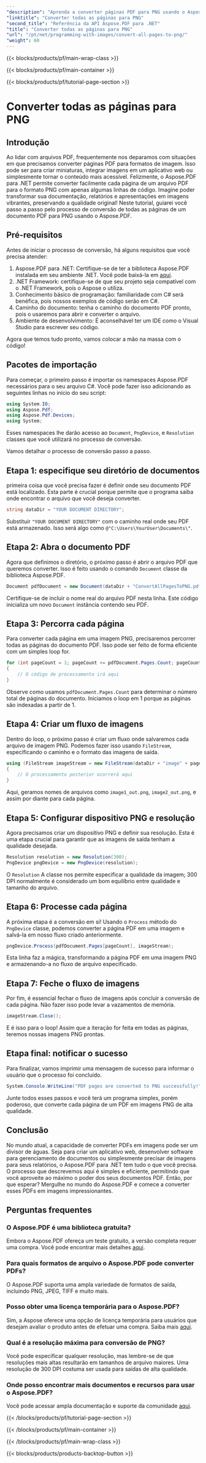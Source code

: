 ```yaml
---
"description": "Aprenda a converter páginas PDF para PNG usando o Aspose.PDF para .NET com este guia passo a passo. Perfeito para desenvolvedores e entusiastas."
"linktitle": "Converter todas as páginas para PNG"
"second_title": "Referência da API Aspose.PDF para .NET"
"title": "Converter todas as páginas para PNG"
"url": "/pt/net/programming-with-images/convert-all-pages-to-png/"
"weight": 60
---
```


{{< blocks/products/pf/main-wrap-class >}}

{{< blocks/products/pf/main-container >}}

{{< blocks/products/pf/tutorial-page-section >}}

# Converter todas as páginas para PNG

## Introdução

Ao lidar com arquivos PDF, frequentemente nos deparamos com situações em que precisamos converter páginas PDF para formatos de imagem. Isso pode ser para criar miniaturas, integrar imagens em um aplicativo web ou simplesmente tornar o conteúdo mais acessível. Felizmente, o Aspose.PDF para .NET permite converter facilmente cada página de um arquivo PDF para o formato PNG com apenas algumas linhas de código. Imagine poder transformar sua documentação, relatórios e apresentações em imagens vibrantes, preservando a qualidade original! Neste tutorial, guiarei você passo a passo pelo processo de conversão de todas as páginas de um documento PDF para PNG usando o Aspose.PDF. 

## Pré-requisitos

Antes de iniciar o processo de conversão, há alguns requisitos que você precisa atender:

1. Aspose.PDF para .NET: Certifique-se de ter a biblioteca Aspose.PDF instalada em seu ambiente .NET. Você pode baixá-la em [aqui](https://releases.aspose.com/pdf/net/).
2. .NET Framework: certifique-se de que seu projeto seja compatível com o .NET Framework, pois o Aspose o utiliza.
3. Conhecimento básico de programação: familiaridade com C# será benéfica, pois nossos exemplos de código serão em C#.
4. Caminho do documento: tenha o caminho do documento PDF pronto, pois o usaremos para abrir e converter o arquivo.
5. Ambiente de desenvolvimento: É aconselhável ter um IDE como o Visual Studio para escrever seu código. 

Agora que temos tudo pronto, vamos colocar a mão na massa com o código!

## Pacotes de importação

Para começar, o primeiro passo é importar os namespaces Aspose.PDF necessários para o seu arquivo C#. Você pode fazer isso adicionando as seguintes linhas no início do seu script:

```csharp
using System.IO;
using Aspose.Pdf;
using Aspose.Pdf.Devices;
using System;
```

Esses namespaces lhe darão acesso ao `Document`, `PngDevice`, e `Resolution` classes que você utilizará no processo de conversão.

Vamos detalhar o processo de conversão passo a passo.

## Etapa 1: especifique seu diretório de documentos

primeira coisa que você precisa fazer é definir onde seu documento PDF está localizado. Esta parte é crucial porque permite que o programa saiba onde encontrar o arquivo que você deseja converter.

```csharp
string dataDir = "YOUR DOCUMENT DIRECTORY";
```

Substituir `"YOUR DOCUMENT DIRECTORY"` com o caminho real onde seu PDF está armazenado. Isso será algo como `@"C:\Users\YourUser\Documents\"`.

## Etapa 2: Abra o documento PDF

Agora que definimos o diretório, o próximo passo é abrir o arquivo PDF que queremos converter. Isso é feito usando o comando `Document` classe da biblioteca Aspose.PDF.

```csharp
Document pdfDocument = new Document(dataDir + "ConvertAllPagesToPNG.pdf");
```

Certifique-se de incluir o nome real do arquivo PDF nesta linha. Este código inicializa um novo `Document` instância contendo seu PDF.

## Etapa 3: Percorra cada página

Para converter cada página em uma imagem PNG, precisaremos percorrer todas as páginas do documento PDF. Isso pode ser feito de forma eficiente com um simples loop for.

```csharp
for (int pageCount = 1; pageCount <= pdfDocument.Pages.Count; pageCount++)
{
    // O código de processamento irá aqui
}
```

Observe como usamos `pdfDocument.Pages.Count` para determinar o número total de páginas do documento. Iniciamos o loop em 1 porque as páginas são indexadas a partir de 1.

## Etapa 4: Criar um fluxo de imagens

Dentro do loop, o próximo passo é criar um fluxo onde salvaremos cada arquivo de imagem PNG. Podemos fazer isso usando `FileStream`, especificando o caminho e o formato das imagens de saída.

```csharp
using (FileStream imageStream = new FileStream(dataDir + "image" + pageCount + "_out.png", FileMode.Create))
{
    // O processamento posterior ocorrerá aqui
}
```

Aqui, geramos nomes de arquivos como `image1_out.png`, `image2_out.png`, e assim por diante para cada página.

## Etapa 5: Configurar dispositivo PNG e resolução

Agora precisamos criar um dispositivo PNG e definir sua resolução. Esta é uma etapa crucial para garantir que as imagens de saída tenham a qualidade desejada.

```csharp
Resolution resolution = new Resolution(300);
PngDevice pngDevice = new PngDevice(resolution);
```

O `Resolution` A classe nos permite especificar a qualidade da imagem; 300 DPI normalmente é considerado um bom equilíbrio entre qualidade e tamanho do arquivo.

## Etapa 6: Processe cada página

A próxima etapa é a conversão em si! Usando o `Process` método do `PngDevice` classe, podemos converter a página PDF em uma imagem e salvá-la em nosso fluxo criado anteriormente.

```csharp
pngDevice.Process(pdfDocument.Pages[pageCount], imageStream);
```

Esta linha faz a mágica, transformando a página PDF em uma imagem PNG e armazenando-a no fluxo de arquivo especificado.

## Etapa 7: Feche o fluxo de imagens

Por fim, é essencial fechar o fluxo de imagens após concluir a conversão de cada página. Não fazer isso pode levar a vazamentos de memória.

```csharp
imageStream.Close();
```

E é isso para o loop! Assim que a iteração for feita em todas as páginas, teremos nossas imagens PNG prontas.

## Etapa final: notificar o sucesso

Para finalizar, vamos imprimir uma mensagem de sucesso para informar o usuário que o processo foi concluído.

```csharp
System.Console.WriteLine("PDF pages are converted to PNG successfully!");
```

Junte todos esses passos e você terá um programa simples, porém poderoso, que converte cada página de um PDF em imagens PNG de alta qualidade.

## Conclusão

No mundo atual, a capacidade de converter PDFs em imagens pode ser um divisor de águas. Seja para criar um aplicativo web, desenvolver software para gerenciamento de documentos ou simplesmente precisar de imagens para seus relatórios, o Aspose.PDF para .NET tem tudo o que você precisa. O processo que descrevemos aqui é simples e eficiente, permitindo que você aproveite ao máximo o poder dos seus documentos PDF. Então, por que esperar? Mergulhe no mundo do Aspose.PDF e comece a converter esses PDFs em imagens impressionantes.

## Perguntas frequentes

### O Aspose.PDF é uma biblioteca gratuita?
Embora o Aspose.PDF ofereça um teste gratuito, a versão completa requer uma compra. Você pode encontrar mais detalhes [aqui](https://purchase.aspose.com/buy).

### Para quais formatos de arquivo o Aspose.PDF pode converter PDFs?
O Aspose.PDF suporta uma ampla variedade de formatos de saída, incluindo PNG, JPEG, TIFF e muito mais.

### Posso obter uma licença temporária para o Aspose.PDF?
Sim, a Aspose oferece uma opção de licença temporária para usuários que desejam avaliar o produto antes de efetuar uma compra. Saiba mais [aqui](https://purchase.aspose.com/temporary-license/).

### Qual é a resolução máxima para conversão de PNG?
Você pode especificar qualquer resolução, mas lembre-se de que resoluções mais altas resultarão em tamanhos de arquivo maiores. Uma resolução de 300 DPI costuma ser usada para saídas de alta qualidade.

### Onde posso encontrar mais documentos e recursos para usar o Aspose.PDF?
Você pode acessar ampla documentação e suporte da comunidade [aqui](https://reference.aspose.com/pdf/net/).

{{< /blocks/products/pf/tutorial-page-section >}}

{{< /blocks/products/pf/main-container >}}

{{< /blocks/products/pf/main-wrap-class >}}

{{< blocks/products/products-backtop-button >}}